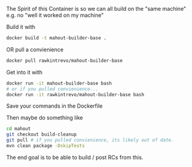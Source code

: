 The Spirit of this Container is so we can all build on the "same machine" e.g. no "well it worked on my machine"

Build it with 

```bash
docker build -t mahout-builder-base .
```
OR pull a convienience

```bash
docker pull rawkintrevo/mahout-builder-base
```
Get into it with

```bash
docker run -it mahout-builder-base bash
# or if you pulled convienience...
docker run -it rawkintrevo/mahout-builder-base bash 
```

Save your commands in the Dockerfile

Then maybe do something like

```bash
cd mahout 
git checkout build-cleanup
git pull # if you pulled convienience, its likely out of date.
mvn clean package -DskipTests
```

The end goal is to be able to build / post RCs from this.

